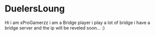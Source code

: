 # DuelersLoung
Hi i am xProGamerzz i am a Bridge player i play a lot of bridge i have a bridge server and the ip will be reveled soon... :)
